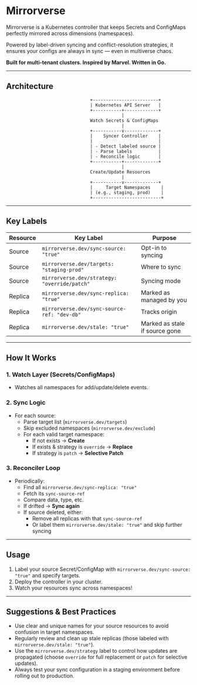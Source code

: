 # Mirrorverse

Mirrorverse is a Kubernetes controller that keeps Secrets and ConfigMaps perfectly mirrored across dimensions (namespaces).

Powered by label-driven syncing and conflict-resolution strategies, it ensures your configs are always in sync — even in multiverse chaos.

**Built for multi-tenant clusters. Inspired by Marvel. Written in Go.**

---

## Architecture

```
                                +-------------------------+
                                | Kubernetes API Server   |
                                +-----------+-------------+
                                            |
                                Watch Secrets & ConfigMaps
                                            |
                                +-----------v-------------+
                                |    Syncer Controller    |
                                |                         |
                                | - Detect labeled source |
                                | - Parse labels          |
                                | - Reconcile logic       |
                                +-----------+-------------+
                                            |
                                Create/Update Resources
                                            |
                                +-----------v-------------+
                                |     Target Namespaces    |
                                | (e.g., staging, prod)    |
                                +--------------------------+
```

---

## Key Labels 

| Resource | Key Label                                   | Purpose                        |
|----------|---------------------------------------------|--------------------------------|
| Source   | `mirrorverse.dev/sync-source: "true"`       | Opt-in to syncing              |
| Source   | `mirrorverse.dev/targets: "staging-prod"`   | Where to sync                  |
| Source   | `mirrorverse.dev/strategy: "override/patch"`| Syncing mode                   |
| Replica  | `mirrorverse.dev/sync-replica: "true"`      | Marked as managed by you       |
| Replica  | `mirrorverse.dev/sync-source-ref: "dev-db"` | Tracks origin                  |
| Replica  | `mirrorverse.dev/stale: "true"`             | Marked as stale if source gone |

---

## How It Works

### 1. Watch Layer (Secrets/ConfigMaps)
- Watches all namespaces for add/update/delete events.

### 2. Sync Logic
- For each source:
  - Parse target list (`mirrorverse.dev/targets`)
  - Skip excluded namespaces (`mirrorverse.dev/exclude`)
  - For each valid target namespace:
    - If not exists → **Create**
    - If exists & strategy is `override` → **Replace**
    - If strategy is `patch` → **Selective Patch**

### 3. Reconciler Loop
- Periodically:
  - Find all `mirrorverse.dev/sync-replica: "true"`
  - Fetch its `sync-source-ref`
  - Compare data, type, etc.
  - If drifted → **Sync again**
  - If source deleted, either:
    - Remove all replicas with that `sync-source-ref`
    - Or label them `mirrorverse.dev/stale: "true"` and skip further syncing

---

## Usage

1. Label your source Secret/ConfigMap with `mirrorverse.dev/sync-source: "true"` and specify targets.
2. Deploy the controller in your cluster.
3. Watch your resources sync across namespaces!

---

## Suggestions & Best Practices

- Use clear and unique names for your source resources to avoid confusion in target namespaces.
- Regularly review and clean up stale replicas (those labeled with `mirrorverse.dev/stale: "true"`).
- Use the `mirrorverse.dev/strategy` label to control how updates are propagated (choose `override` for full replacement or `patch` for selective updates).
- Always test your sync configuration in a staging environment before rolling out to production.

